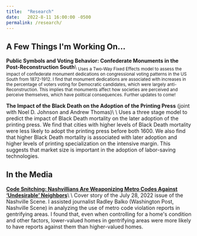 ```yaml
---
title:  "Research"
date:   2022-8-11 16:00:00 -0500
permalink: /research/
---
```


## A Few Things I'm Working On...

**Public Symbols and Voting Behavior: Confederate Monuments in the Post-Reconstruction South**\\
<sub>Uses a Two-Way Fixed Effects model to assess the impact of confederate monument dedications on congressional voting patterns in the US South from 1872-1912. I find that monument dedications are associated with increases in the percentage of voters voting for Democratic candidates, which were largely anti-Reconstruction. This implies that monuments affect how societies are perceived and perceive themselves, which have political consequences. Further updates to come!</sub>

**The Impact of the Black Death on the Adoption of the Printing Press**
(joint with Noel D. Johnson and Andrew Thomas)\\
\\
Uses a three stage model to predict the impact of Black Death mortality on the later adoption of the printing press. We find that cities with higher levels of Black Death mortality were less likely to adopt the printing press before both 1600. We also find that higher Black Death mortality is associated with later adoption and higher levels of printing specialization on the intensive margin. This suggests that market size is important in the adoption of labor-saving technologies.

## In the Media

**[Code Snitching: Nashvillians Are Weaponizing Metro Codes Against ‘Undesirable’ Neighbors](https://www.nashvillescene.com/news/coverstory/code-snitching-nashvillians-are-weaponizing-metro-codes-against-undesirable-neighbors/article_5e94bd56-0c67-11ed-af4e-e3d04ad7e500.html)**\\
\\
Cover story of the July 28, 2022 issue of the Nashville Scene. I assisted journalist Radley Balko (Washington Post, Nashville Scene) in analyzing the use of metro code violation reports in gentrifying areas. I found that, even when controlling for a home's condition and other factors, lower-valued homes in gentrifying areas were more likely to have reports against them than higher-valued homes.